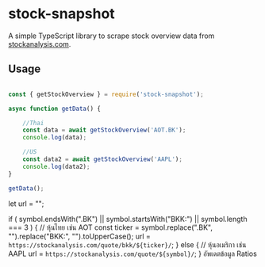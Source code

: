 # stock-snapshot

A simple TypeScript library to scrape stock overview data from [stockanalysis.com](https://stockanalysis.com).

## Usage

```ts

const { getStockOverview } = require('stock-snapshot');

async function getData() {

    //Thai
    const data = await getStockOverview('AOT.BK');
    console.log(data);

    //US
    const data2 = await getStockOverview('AAPL');
    console.log(data2);
}

getData();
```

let url = "";

if (
symbol.endsWith(".BK") ||
symbol.startsWith("BKK:") ||
symbol.length === 3
) {
// หุ้นไทย เช่น AOT
const ticker = symbol.replace(".BK", "").replace("BKK:", "").toUpperCase();
url = `https://stockanalysis.com/quote/bkk/${ticker}/`;
} else {
// หุ้นอเมริกา เช่น AAPL
url = `https://stockanalysis.com/quote/${symbol}/`;
}
อัพเดตข้อมูล Ratios
